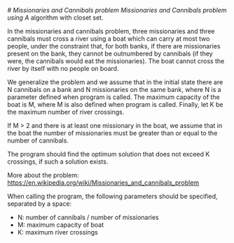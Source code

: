 *# Missionaries and Cannibals problem
Missionaries and Cannibals problem using A* algorithm with closet set.

In the missionaries and cannibals problem, three missionaries and three cannibals must cross a 
river using a boat which can carry at most two people, under the constraint that, for both banks, 
if there are missionaries present on the bank, they cannot be outnumbered by cannibals 
(if they were, the cannibals would eat the missionaries). The boat cannot cross the river by itself
with no people on board.

We generalize the problem and we assume that in the initial state there are N cannibals on a bank and 
N missionaries on the same bank,  where N is a parameter defined when program is called.
The maximum capacity of the boat is M, where M is also defined when program is called.
Finally, let K be the maximum number of river crossings.

If M > 2 and there is at least one missionary in the boat, we assume that in the boat the 
number of missionaries must be greater than or equal to the number of cannibals.

The program should find the optimum solution that does not exceed 
K crossings, if such a solution exists.

More about the problem: https://en.wikipedia.org/wiki/Missionaries_and_cannibals_problem

When calling the program, the following parameters should be specified, separated by a space:
* N: number  of cannibals /  number of missionaries
* Μ: maximum capacity of boat
* Κ: maximum river crossings
